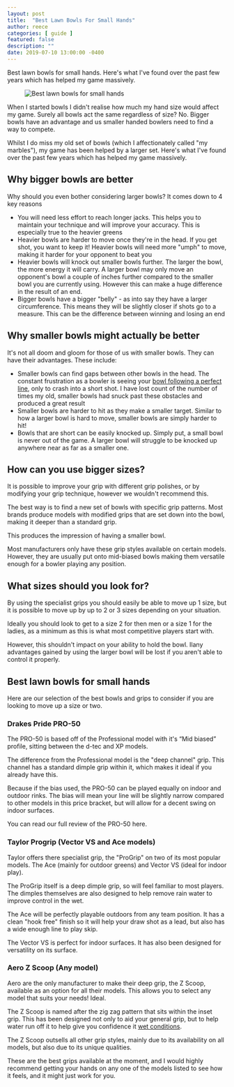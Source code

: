 ```yaml
---
layout: post
title:  "Best Lawn Bowls For Small Hands"
author: reece
categories: [ guide ]
featured: false
description: ""
date: 2019-07-10 13:00:00 -0400
---
```

    

<!-- wp:paragraph -->
<p xmlns="http://www.w3.org/1999/xhtml">Best lawn bowls for small hands. Here's what I've found over the past few years which has helped my game massively.</p>
<!-- /wp:paragraph -->

<!-- wp:image {"id":320,"sizeSlug":"full","linkDestination":"none"} -->
<figure class="wp-block-image size-full"><img src="/img/posts/best-lawn-bowls-for-small-hands.jpg" alt="Best lawn bowls for small hands" class="wp-image-320"/></figure>
<!-- /wp:image -->

<!-- wp:paragraph -->
<p>When I started bowls I didn't realise how much my hand size would affect my game. Surely all bowls act the same regardless of size? No. Bigger bowls have an advantage and us smaller handed bowlers need to find a way to compete.</p>
<!-- /wp:paragraph -->

<!-- wp:paragraph -->
<p>Whilst I do miss my old set of bowls (which I affectionately called "my marbles"), my game has been helped by a larger set. Here's what I've found over the past few years which has helped my game massively.</p>
<!-- /wp:paragraph -->

<!-- wp:heading -->
<h2><a href="#why-bigger-bowls-are-better"></a>Why bigger bowls are better</h2>
<!-- /wp:heading -->

<!-- wp:paragraph -->
<p>Why should you even bother considering larger bowls? It comes down to 4 key reasons</p>
<!-- /wp:paragraph -->

<!-- wp:list -->
<ul><!-- wp:list-item -->
<li>You will need less effort to reach longer jacks. This helps you to maintain your technique and will improve your accuracy. This is especially true to the heavier greens</li>
<!-- /wp:list-item -->

<!-- wp:list-item -->
<li>Heavier bowls are harder to move once they're in the head. If you get shot, you want to keep it! Heavier bowls will need more "umph" to move, making it harder for your opponent to beat you</li>
<!-- /wp:list-item -->

<!-- wp:list-item -->
<li>Heavier bowls will knock out smaller bowls further. The larger the bowl, the more energy it will carry. A larger bowl may only move an opponent's bowl a couple of inches further compared to the smaller bowl you are currently using. However this can make a huge difference in the result of an end.</li>
<!-- /wp:list-item -->

<!-- wp:list-item -->
<li>Bigger bowls have a bigger "belly" - as into say they have a larger circumference. This means they will be slightly closer if shots go to a measure. This can be the difference between winning and losing an end</li>
<!-- /wp:list-item --></ul>
<!-- /wp:list -->

<!-- wp:heading -->
<h2><a href="#why-smaller-bowls-might-actually-be-better"></a>Why smaller bowls might actually be better</h2>
<!-- /wp:heading -->

<!-- wp:paragraph -->
<p>It's not all doom and gloom for those of us with smaller bowls. They can have their advantages. These include:</p>
<!-- /wp:paragraph -->

<!-- wp:list -->
<ul><!-- wp:list-item -->
<li>Smaller bowls can find gaps between other bowls in the head. The constant frustration as a bowler is seeing your <a href="https://www.jackhighbowls.com/help/finding-the-line-in-lawn-bowls/">bowl following a perfect line</a>, only to crash into a short shot. I have lost count of the number of times my old, smaller bowls had snuck past these obstacles and produced a great result</li>
<!-- /wp:list-item -->

<!-- wp:list-item -->
<li>Smaller bowls are harder to hit as they make a smaller target. Similar to how a larger bowl is hard to move, smaller bowls are simply harder to hit!</li>
<!-- /wp:list-item -->

<!-- wp:list-item -->
<li>Bowls that are short can be easily knocked up. Simply put, a small bowl is never out of the game. A larger bowl will struggle to be knocked up anywhere near as far as a smaller one.</li>
<!-- /wp:list-item --></ul>
<!-- /wp:list -->

<!-- wp:heading -->
<h2><a href="#how-can-you-use-bigger-sizes"></a>How can you use bigger sizes?</h2>
<!-- /wp:heading -->

<!-- wp:paragraph -->
<p>It is possible to improve your grip with different grip polishes, or by modifying your grip technique, however we wouldn't recommend this.</p>
<!-- /wp:paragraph -->

<!-- wp:paragraph -->
<p>The best way is to find a new set of bowls with specific grip patterns. Most brands produce models with modified grips that are set down into the bowl, making it deeper than a standard grip.</p>
<!-- /wp:paragraph -->

<!-- wp:paragraph -->
<p>This produces the impression of having a smaller bowl.</p>
<!-- /wp:paragraph -->

<!-- wp:paragraph -->
<p>Most manufacturers only have these grip styles available on certain models. However, they are usually put onto mid-biased bowls making them versatile enough for a bowler playing any position.</p>
<!-- /wp:paragraph -->

<!-- wp:heading -->
<h2><a href="#what-sizes-should-you-look-for"></a>What sizes should you look for?</h2>
<!-- /wp:heading -->

<!-- wp:paragraph -->
<p>By using the specialist grips you should easily be able to move up 1 size, but it is possible to move up by up to 2 or 3 sizes depending on your situation.</p>
<!-- /wp:paragraph -->

<!-- wp:paragraph -->
<p>Ideally you should look to get to a size 2 for then men or a size 1 for the ladies, as a minimum as this is what most competitive players start with.</p>
<!-- /wp:paragraph -->

<!-- wp:paragraph -->
<p>However, this shouldn't impact on your ability to hold the bowl. Ilany advantages gained by using the larger bowl will be lost if you aren't able to control it properly.</p>
<!-- /wp:paragraph -->

<!-- wp:heading -->
<h2><a href="#best-lawn-bowls-for-small-hands"></a>Best lawn bowls for small hands</h2>
<!-- /wp:heading -->

<!-- wp:paragraph -->
<p>Here are our selection of the best bowls and grips to consider if you are looking to move up a size or two.</p>
<!-- /wp:paragraph -->

<!-- wp:heading {"level":3} -->
<h3><a href="#drakes-pride-pro-50"></a>Drakes Pride PRO-50</h3>
<!-- /wp:heading -->

<!-- wp:block {"ref":2682} /-->

<!-- wp:paragraph -->
<p>The PRO-50 is based off of the Professional model with it's “Mid biased” profile, sitting between the d-tec and XP models.</p>
<!-- /wp:paragraph -->

<!-- wp:paragraph -->
<p>The difference from the Professional model is the "deep channel" grip. This channel has a standard dimple grip within it, which makes it ideal if you already have this.</p>
<!-- /wp:paragraph -->

<!-- wp:paragraph -->
<p>Because if the bias used, the PRO-50 can be played equally on indoor and outdoor rinks. The bias will mean your line will be slightly narrow compared to other models in this price bracket, but will allow for a decent swing on indoor surfaces.</p>
<!-- /wp:paragraph -->

<!-- wp:paragraph -->
<p>You can read our full review of the PRO-50 here.</p>
<!-- /wp:paragraph -->

<!-- wp:heading {"level":3} -->
<h3><a href="#taylor-progrip-vector-vs-and-ace-models"></a>Taylor Progrip (Vector VS and Ace models)</h3>
<!-- /wp:heading -->

<!-- wp:block {"ref":2690} /-->

<!-- wp:paragraph -->
<p>Taylor offers there specialist grip, the "ProGrip" on two of its most popular models. The Ace (mainly for outdoor greens) and Vector VS (ideal for indoor play).</p>
<!-- /wp:paragraph -->

<!-- wp:paragraph -->
<p>The ProGrip itself is a deep dimple grip, so will feel familiar to most players. The dimples themselves are also designed to help remove rain water to improve control in the wet.</p>
<!-- /wp:paragraph -->

<!-- wp:paragraph -->
<p>The Ace will be perfectly playable outdoors from any team position. It has a clean "hook free" finish so it will help your draw shot as a lead, but also has a wide enough line to play skip.</p>
<!-- /wp:paragraph -->

<!-- wp:paragraph -->
<p>The Vector VS is perfect for indoor surfaces. It has also been designed for versatility on its surface.</p>
<!-- /wp:paragraph -->

<!-- wp:heading {"level":3} -->
<h3><a href="#aero-z-scoop-any-model"></a>Aero Z Scoop (Any model)</h3>
<!-- /wp:heading -->

<!-- wp:block {"ref":2735} /-->

<!-- wp:paragraph -->
<p>Aero are the only manufacturer to make their deep grip, the Z Scoop, available as an option for all their models. This allows you to select any model that suits your needs! Ideal.</p>
<!-- /wp:paragraph -->

<!-- wp:paragraph -->
<p>The Z Scoop is named after the zig zag pattern that sits within the inset grip. This has been designed not only to aid your general grip, but to help water run off it to help give you confidence it <a href="https://www.jackhighbowls.com/help/playing-lawn-bowls-in-wet-conditions/">wet conditions</a>.</p>
<!-- /wp:paragraph -->

<!-- wp:paragraph -->
<p>The Z Scoop outsells all other grip styles, mainly due to its availability on all models, but also due to its unique qualities.</p>
<!-- /wp:paragraph -->

<!-- wp:paragraph -->
<p>These are the best grips available at the moment, and I would highly recommend getting your hands on any one of the models listed to see how it feels, and it might just work for you.</p>
<!-- /wp:paragraph -->
    
